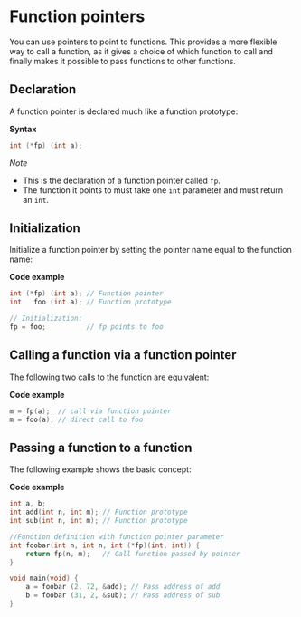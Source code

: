 # Function pointers

You can use pointers to point to functions. This provides a more flexible way to call a function, as it gives a choice of which function to call and finally makes it possible to pass functions to other functions.

## Declaration

A function pointer is declared much like a function prototype:

**Syntax**
```c
int (*fp) (int a);
```

*Note*

- This is the declaration of a function pointer called `fp`.
- The function it points to must take one `int` parameter and must return an `int`.

## Initialization

Initialize a function pointer by setting the pointer name equal to the function name:

**Code example**
```c
int (*fp) (int a); // Function pointer
int   foo (int a); // Function prototype

// Initialization:
fp = foo;          // fp points to foo
```

## Calling a function via a function pointer

The following two calls to the function are equivalent: 

**Code example**
```c
m = fp(a);  // call via function pointer
m = foo(a); // direct call to foo
```

## Passing a function to a function

The following example shows the basic concept:

**Code example**
```c
int a, b;
int add(int n, int m); // Function prototype
int sub(int n, int m); // Function prototype

//Function definition with function pointer parameter
int foobar(int n, int n, int (*fp)(int, int)) {
    return fp(n, m);   // Call function passed by pointer
}

void main(void) {
    a = foobar (2, 72, &add); // Pass address of add
    b = foobar (31, 2, &sub); // Pass address of sub
}
```